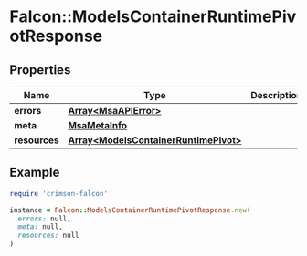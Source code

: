 # Falcon::ModelsContainerRuntimePivotResponse

## Properties

| Name | Type | Description | Notes |
| ---- | ---- | ----------- | ----- |
| **errors** | [**Array&lt;MsaAPIError&gt;**](MsaAPIError.md) |  | [optional] |
| **meta** | [**MsaMetaInfo**](MsaMetaInfo.md) |  |  |
| **resources** | [**Array&lt;ModelsContainerRuntimePivot&gt;**](ModelsContainerRuntimePivot.md) |  |  |

## Example

```ruby
require 'crimson-falcon'

instance = Falcon::ModelsContainerRuntimePivotResponse.new(
  errors: null,
  meta: null,
  resources: null
)
```

